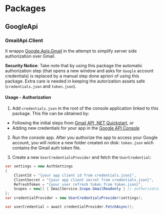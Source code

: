 # Packages

## GoogleApi

### GmailApi.Client

It wrapps [Google.Apis.Gmail](https://developers.google.com/api-client-library/dotnet/apis/gmail/v1) in the attempt to simplify server side authorization over Gmail. 

**Security Notice**: Take note that by using this package the automatic authorization step (that opens a new window and asks for `Google` account credentials) is replaced by a manual step done apriori of using this package. Extra care is needed in keeping the autorization assets safe (`credentials.json` and `token.json`).

#### Usage - Authorization

1. Add `credentials.json` in the root of the console application linked to this package. This file can be obtained by:

- Following the initial steps from [Gmail API .NET Quickstart](https://developers.google.com/gmail/api/quickstart/dotnet), or
- Adding new credentials for your app in the [Google API Console](https://console.cloud.google.com/apis/credentials)

2. Run the console app. After you authorize the app to access your Google account, you will notice a new folder created on disk: `token.json` wich contains the Gmail auth token file.

3. Create a new `UserCredentialsProvider` and fetch the `UserCredential`:

```csharp
var settings = new AuthSettings
{
    ClientId = "{your app client id from credentials.json}",
    ClientSecret = "{your app client secret from credentials.json}",
    RefreshToken = "{your user refresh token from token.json}",
    Scopes = new[] { GmailService.Scope.GmailReadonly } // authorization scopes - in this case for Gmail
};
var credentialProvider = new UserCredentialsProvider(settings);

var userCredential = await credentialProvider.FetchAsync();
```